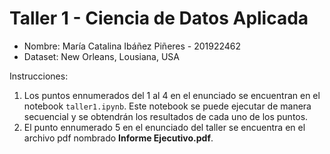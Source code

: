 # Taller 1 - Ciencia de Datos Aplicada

-   Nombre: María Catalina Ibáñez Piñeres - 201922462
-   Dataset: New Orleans, Lousiana, USA

Instrucciones:

1. Los puntos ennumerados del 1 al 4 en el enunciado se encuentran en el notebook `taller1.ipynb`. Este notebook se puede ejecutar de manera secuencial y se obtendrán los resultados de cada uno de los puntos.
2. El punto ennumerado 5 en el enunciado del taller se encuentra en el archivo pdf nombrado **Informe Ejecutivo.pdf**.
